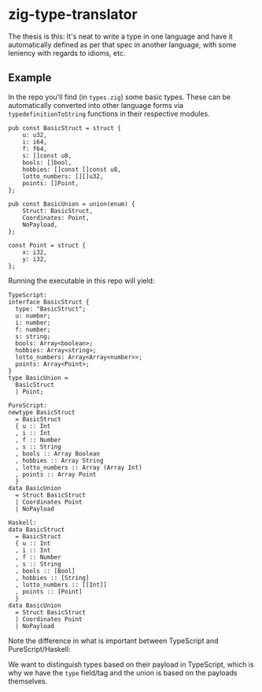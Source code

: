 # zig-type-translator

The thesis is this: It's neat to write a type in one language and have it
automatically defined as per that spec in another language, with some leniency
with regards to idioms, etc.

## Example

In the repo you'll find (in `types.zig`) some basic types. These can be
automatically converted into other language forms via `typedefinitionToString`
functions in their respective modules.

```zig
pub const BasicStruct = struct {
    u: u32,
    i: i64,
    f: f64,
    s: []const u8,
    bools: []bool,
    hobbies: []const []const u8,
    lotto_numbers: [][]u32,
    points: []Point,
};

pub const BasicUnion = union(enum) {
    Struct: BasicStruct,
    Coordinates: Point,
    NoPayload,
};

const Point = struct {
    x: i32,
    y: i32,
};
```

Running the executable in this repo will yield:

```
TypeScript:
interface BasicStruct {
  type: "BasicStruct";
  u: number;
  i: number;
  f: number;
  s: string;
  bools: Array<boolean>;
  hobbies: Array<string>;
  lotto_numbers: Array<Array<number>>;
  points: Array<Point>;
}
type BasicUnion =
  BasicStruct
  | Point;

PureScript:
newtype BasicStruct
  = BasicStruct
  { u :: Int
  , i :: Int
  , f :: Number
  , s :: String
  , bools :: Array Boolean
  , hobbies :: Array String
  , lotto_numbers :: Array (Array Int)
  , points :: Array Point
  }
data BasicUnion
  = Struct BasicStruct
  | Coordinates Point
  | NoPayload

Haskell:
data BasicStruct
  = BasicStruct
  { u :: Int
  , i :: Int
  , f :: Number
  , s :: String
  , bools :: [Bool]
  , hobbies :: [String]
  , lotto_numbers :: [[Int]]
  , points :: [Point]
  }
data BasicUnion
  = Struct BasicStruct
  | Coordinates Point
  | NoPayload
```

Note the difference in what is important between TypeScript and PureScript/Haskell:

We want to distinguish types based on their payload in TypeScript, which is why
we have the `type` field/tag and the union is based on the payloads themselves.
